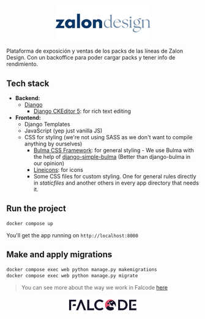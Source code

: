 <div style="display: flex; justify-content: center; align-items: center;">
  <img src="./staticfiles/img/zalon_design_logo.png" alt="zalon design logo" width="250"/>
</div>

Plataforma de exposición y ventas de los packs de las líneas de Zalon Design. Con un backoffice para poder cargar packs y tener info de rendimiento.

## Tech stack
- **Backend:**
  - [Django](https://www.djangoproject.com/)
    - [Django CKEditor 5](https://pypi.org/project/django-ckeditor-5/): for rich text editing
- **Frontend:**
  - Django Templates
  - JavaScript (yep just vanilla JS)
  - CSS for styling (we're not using SASS as we don't want to compile anything by ourselves)
    - [Bulma CSS Framework](https://bulma.io/): for general styling - We use Bulma with the help of [django-simple-bulma](https://github.com/lemonsaurus/django-simple-bulma) (Better than django-bulma in our opinion)
    - [Lineicons](https://lineicons.com/): for icons
    - Some CSS files for custom styling. One for general rules directly in _staticfiles_ and another others in every app directory that needs it.


## Run the project
```bash
docker compose up
```
You'll get the app running on `http://localhost:8000`

## Make and apply migrations
```bash
docker compose exec web python manage.py makemigrations
docker compose exec web python manage.py migrate
```

> You can see more about the way we work in Falcode [here](http://docs.falcode.dev/django/)

<div style="display: flex; justify-content: center; align-items: center;">
  <img src="./staticfiles/img/falcode_logo.svg" alt="falcode logo" width="200"/>
</div>